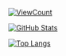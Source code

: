 <!---
DubiumEkb/DubiumEkb is a ✨ special ✨ repository because its `README.md` (this file) appears on your GitHub profile.
You can click the Preview link to take a look at your changes.
--->
[![ViewCount](https://views.whatilearened.today/views/github/DubiumEkb/DubiumEkb.svg?cache=remove)](#)

[![GitHub Stats](https://github-readme-stats.vercel.app/api?username=DubiumEkb&show_icons=true&include_all_commits=true&count_private=true&theme=radical&custom_title=DubiumEkb%27s%20GitHub%20Stats)](https://github.com/DubiumEkb)

[![Top Langs](https://github-readme-stats.vercel.app/api/top-langs/?username=DubiumEkb&layout=compact&theme=radical)](https://github.com/DubiumEkb)
